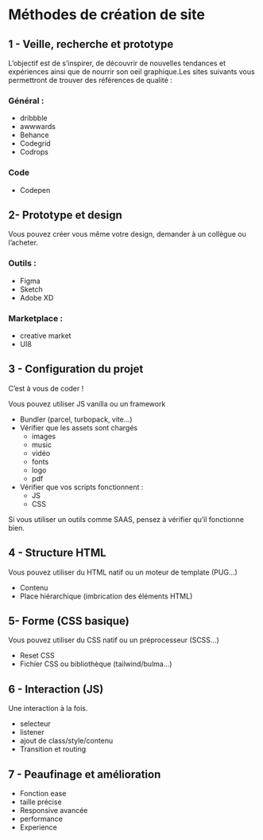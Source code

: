 # Méthodes de création de site

## 1 - Veille, recherche et prototype

L’objectif est de s’inspirer, de découvrir de nouvelles tendances et expériences ainsi que de nourrir son oeil graphique.Les sites suivants vous permettront de trouver des références de qualité :

### Général :

- dribbble
- awwwards
- Behance
- Codegrid
- Codrops

### Code

- Codepen

## 2- Prototype et design

Vous pouvez créer vous même votre design, demander à un collègue ou l’acheter. 

### Outils :

- Figma
- Sketch
- Adobe XD

### Marketplace :

- creative market
- UI8

## 3 - Configuration du projet

C’est à vous de coder !

Vous pouvez utiliser JS vanilla ou un framework

- Bundler (parcel, turbopack, vite…)
- Vérifier que les assets sont chargés
  - images
  - music
  - vidéo
  - fonts
  - logo
  - pdf
- Vérifier que vos scripts fonctionnent :
  - JS
  - CSS
  
Si vous utiliser un outils comme SAAS, pensez à vérifier qu’il fonctionne bien.

## 4 - Structure HTML

Vous pouvez utiliser du HTML natif ou un moteur de template (PUG…)

- Contenu
- Place hiérarchique (imbrication des éléments HTML)

## 5- Forme (CSS basique)

Vous pouvez utiliser du CSS natif ou un préprocesseur (SCSS...)

- Reset CSS
- Fichier CSS ou bibliothèque (tailwind/bulma…)

## 6 - Interaction (JS)

Une interaction à la fois.

- selecteur
- listener
- ajout de class/style/contenu
- Transition et routing

## 7 - Peaufinage et amélioration

- Fonction ease
- taille précise
- Responsive avancée
- performance
- Experience